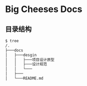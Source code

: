# Big Cheeses Docs

## 目录结构

```bash
$ tree
/.
├───docs
│   ├───desgin
│   │   ├───项目设计原型
│   │   ├───设计规范
│   │   └───
│   ├───
│   └───README.md
```

